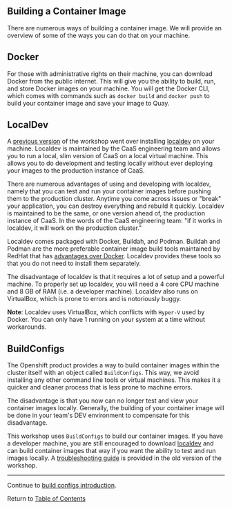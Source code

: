 ## Building a Container Image

There are numerous ways of building a container image. We will provide an overview of some of the ways you can do that on your machine. 

## Docker

For those with administrative rights on their machine, you can download Docker from the public internet. This will give you the ability to build, run, and store Docker images on your machine. You will get the Docker CLI, which comes with commands such as `docker build` and `docker push` to build your container image and save your image to Quay. 

## LocalDev

A [previous version](https://github.ford.com/DevEnablement/caas-workshop/tree/archived) of the workshop went over installing [localdev](https://github.ford.com/Containers/localdev) on your machine. Localdev is maintained by the CaaS engineering team and allows you to run a local, slim version of CaaS on a local virtual machine. This allows you to do development and testing locally without ever deploying your images to the production instance of CaaS. 

There are numerous advantages of using and developing with localdev, namely that you can test and run your container images before pushing them to the production cluster. Anytime you come across issues or "break" your application, you can destroy everything and rebuild it quickly. Localdev is maintained to be the same, or one version ahead of, the production instance of CaaS. In the words of the CaaS engineering team: "if it works in localdev, it will work on the production cluster." 

Localdev comes packaged with Docker, Buildah, and Podman. Buildah and Podman are the more preferable container image build tools maintained by RedHat that has [advantages over Docker](https://developers.redhat.com/blog/2019/02/21/podman-and-buildah-for-docker-users/). Localdev provides these tools so that you do not need to install them separately.

The disadvantage of localdev is that it requires a lot of setup and a powerful machine. To properly set up localdev, you will need a 4 core CPU machine and 8 GB of RAM (i.e. a developer machine). Localdev also runs on VirtualBox, which is prone to errors and is notoriously buggy. 

**Note**: Localdev uses VirtualBox, which conflicts with `Hyper-V` used by Docker. You can only have 1 running on your system at a time without workarounds. 

## BuildConfigs 

The Openshift product provides a way to build container images within the cluster itself with an object called `BuildConfigs`. This way, we avoid installing any other command line tools or virtual machines. This makes it a quicker and cleaner process that is less prone to machine errors. 

The disadvantage is that you now can no longer test and view your container images locally. Generally, the building of your container image will be done in your team's DEV environment to compensate for this disadvantage. 

This workshop uses `BuildConfigs` to build our container images. If you have a developer machine, you are still encouraged to download [localdev](https://github.ford.com/Containers/localdev) and can build container images that way if you want the ability to test and run images locally. A [troubleshooting guide](https://github.ford.com/DevEnablement/caas-workshop/blob/archived/troubleshooting.md) is provided in the old version of the workshop. 

---

Continue to [build configs introduction](./7-buildintro.md).

Return to [Table of Contents](../README.md#agenda)